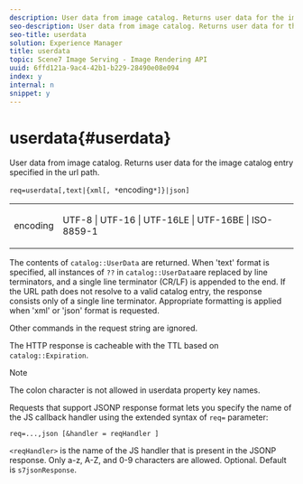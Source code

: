 ```yaml
---
description: User data from image catalog. Returns user data for the image catalog entry specified in the url path.
seo-description: User data from image catalog. Returns user data for the image catalog entry specified in the url path.
seo-title: userdata
solution: Experience Manager
title: userdata
topic: Scene7 Image Serving - Image Rendering API
uuid: 6ffd121a-9ac4-42b1-b229-28490e08e094
index: y
internal: n
snippet: y
---
```


# userdata{#userdata}

User data from image catalog. Returns user data for the image catalog entry specified in the url path.

 `req=userdata[,text|{xml[, *`encoding`*]}|json]`

<table id="simpletable_F9D94C83865F4216BCF7987C32FACC46"> 
 <tr class="strow"> 
  <td class="stentry"> <p><span class="varname"> encoding</span> </p> </td> 
  <td class="stentry"> <p><span class="codeph"> UTF-8 | UTF-16 | UTF-16LE | UTF-16BE | ISO-8859-1</span> </p></td> 
 </tr> 
</table>

The contents of `catalog::UserData` are returned. When 'text' format is specified, all instances of `??` in `catalog::UserData`are replaced by line terminators, and a single line terminator (CR/LF) is appended to the end. If the URL path does not resolve to a valid catalog entry, the response consists only of a single line terminator. Appropriate formatting is applied when 'xml' or 'json' format is requested.

Other commands in the request string are ignored.

The HTTP response is cacheable with the TTL based on `catalog::Expiration`.

>[!NOTE]
>
>The colon character is not allowed in userdata property key names.

Requests that support JSONP response format lets you specify the name of the JS callback handler using the extended syntax of `req=` parameter:

`req=...,json [&handler = reqHandler ]`

`<reqHandler>` is the name of the JS handler that is present in the JSONP response. Only a-z, A-Z, and 0-9 characters are allowed. Optional. Default is `s7jsonResponse`. 

